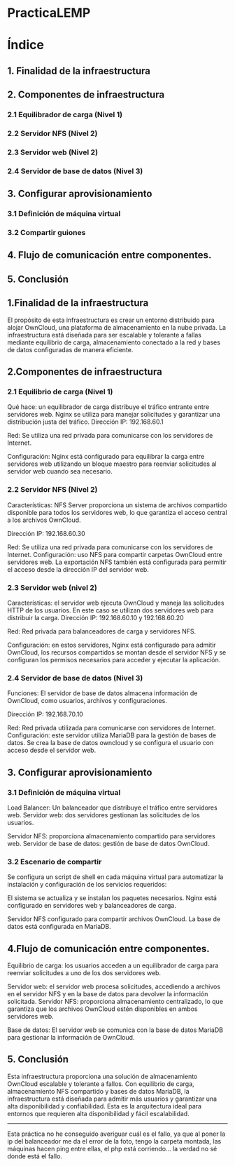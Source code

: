 # PracticaLEMP

# Índice

<h2>1. Finalidad de la infraestructura</h2>

<h2>2. Componentes de infraestructura</h2>


<h3>2.1 Equilibrador de carga (Nivel 1)</h3>


<h3>2.2 Servidor NFS (Nivel 2)</h3>


<h3>2.3 Servidor web (Nivel 2)</h3>


<h3>2.4 Servidor de base de datos (Nivel 3)</h3>

<h2>3. Configurar aprovisionamiento</h2>

<h3>3.1 Definición de máquina virtual</h3>


<h3>3.2 Compartir guiones</h3>


<h2>4. Flujo de comunicación entre componentes.</h2>


<h2>5. Conclusión</h2>


<h2>1.Finalidad de la infraestructura</h2>


El propósito de esta infraestructura es crear un entorno distribuido para alojar OwnCloud, una plataforma de almacenamiento en la nube privada.
La infraestructura está diseñada para ser escalable y tolerante a fallas mediante equilibrio de carga, almacenamiento conectado a la red y bases de datos configuradas de manera eficiente.



<h2>2.Componentes de infraestructura</h2>


<h3>2.1 Equilibrio de carga (Nivel 1)</h3>


Qué hace: un equilibrador de carga distribuye el tráfico entrante entre servidores web.
Nginx se utiliza para manejar solicitudes y garantizar una distribución justa del tráfico.
Dirección IP: 192.168.60.1


Red: Se utiliza una red privada para comunicarse con los servidores de Internet.


Configuración: Nginx está configurado para equilibrar la carga entre servidores web utilizando un bloque maestro para reenviar solicitudes al servidor web cuando sea necesario.

<h3>2.2 Servidor NFS (Nivel 2)</h3>


Características: NFS Server proporciona un sistema de archivos compartido disponible para todos los servidores web, lo que garantiza el acceso central a los archivos OwnCloud.


Dirección IP: 192.168.60.30


Red: Se utiliza una red privada para comunicarse con los servidores de Internet.
Configuración: uso NFS para compartir carpetas OwnCloud entre servidores web.
La exportación NFS también está configurada para permitir el acceso desde la dirección IP del servidor web.

<h3>2.3 Servidor web (nivel 2)</h3>


Características: el servidor web ejecuta OwnCloud y maneja las solicitudes HTTP de los usuarios.
En este caso se utilizan dos servidores web para distribuir la carga.
Dirección IP: 192.168.60.10 y 192.168.60.20


Red: Red privada para balanceadores de carga y servidores NFS.


Configuración: en estos servidores, Nginx está configurado para admitir OwnCloud, los recursos compartidos se montan desde el servidor NFS y se configuran los permisos necesarios para acceder y ejecutar la aplicación.

<h3>2.4 Servidor de base de datos (Nivel 3)</h3>


Funciones: El servidor de base de datos almacena información de OwnCloud, como usuarios, archivos y configuraciones.


Dirección IP: 192.168.70.10


Red: Red privada utilizada para comunicarse con servidores de Internet.
Configuración: este servidor utiliza MariaDB para la gestión de bases de datos.
Se crea la base de datos owncloud y se configura el usuario con acceso desde el servidor web.

<h2>3. Configurar aprovisionamiento</h2>


<h3>3.1 Definición de máquina virtual</h3>


Load Balancer: Un balanceador que distribuye el tráfico entre servidores web.
Servidor web: dos servidores gestionan las solicitudes de los usuarios.


Servidor NFS: proporciona almacenamiento compartido para servidores web.
Servidor de base de datos: gestión de base de datos OwnCloud.


<h3>3.2 Escenario de compartir</h3>


Se configura un script de shell en cada máquina virtual para automatizar la instalación y configuración de los servicios requeridos:



El sistema se actualiza y se instalan los paquetes necesarios.
Nginx está configurado en servidores web y balanceadores de carga.


Servidor NFS configurado para compartir archivos OwnCloud.
La base de datos está configurada en MariaDB.


<h2>4.Flujo de comunicación entre componentes.</h2>


Equilibrio de carga: los usuarios acceden a un equilibrador de carga para reenviar solicitudes a uno de los dos servidores web.


Servidor web: el servidor web procesa solicitudes, accediendo a archivos en el servidor NFS y en la base de datos para devolver la información solicitada.
Servidor NFS: proporciona almacenamiento centralizado, lo que garantiza que los archivos OwnCloud estén disponibles en ambos servidores web.


Base de datos: El servidor web se comunica con la base de datos MariaDB para gestionar la información de OwnCloud.

<h2>5. Conclusión</h2>


Esta infraestructura proporciona una solución de almacenamiento OwnCloud escalable y tolerante a fallos. Con equilibrio de carga, almacenamiento NFS compartido y bases de datos MariaDB, la infraestructura está diseñada para admitir más usuarios y garantizar una alta disponibilidad y confiabilidad.
Esta es la arquitectura ideal para entornos que requieren alta disponibilidad y fácil escalabilidad.

----

Esta práctica no he conseguido averiguar cuál es el fallo, ya que al poner la ip del balanceador me da el error de la foto, tengo la carpeta montada, las máquinas hacen ping entre ellas, el php está corriendo... la verdad no sé donde está el fallo.
